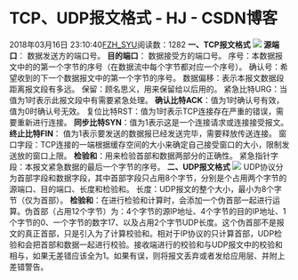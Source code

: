# TCP、UDP报文格式 - HJ - CSDN博客
2018年03月16日 23:10:40[FZH_SYU](https://me.csdn.net/feizaoSYUACM)阅读数：1282
**一、TCP报文格式**
![](https://img-blog.csdn.net/20180316230904851)
**源端口**： 数据发送方的端口号。
**目的端口**： 数据接受方的端口号。
序号：本数据报文中的的第一个字节的序号（在数据流中每个字节都对应一个序号）。
确认号：希望收到的下一个数据报文中的第一个字节的序号。
数据偏移：表示本报文数据段距离报文段有多远。
保留：顾名思义，用来保留给以后用的。
紧急比特URG：当值为1时表示此报文段中有需要紧急处理。
**确认比特ACK**：值为1时确认号有效，值为0时确认号无效。
复位比特RST：值为1时表示TCP连接存在严重的错误，需要重新进行连接。
**同步比特SYN**：值为1表示这是一个连接请求或连接接受报文。
**终止比特FIN**： 值为1表示要发送的数据报已经发送完毕，需要释放传送连接。
窗口字段：TCP连接的一端根据缓存空间的大小来确定自己接受窗口的大小，限制发送放的窗口上限。
**检验和**：用来检验首部和数据两部分的正确性。
紧急指针字段：本报文紧急数据的最后一个字节的序号。
**二、UDP报文格式**
![](https://img-blog.csdn.net/20180316230930307)
UDP协议分为首部字段和数据字段，其中首部字段只占用8个字节，分别是个占用两个字节的源端口、目的端口、长度和检验和。
长度：UDP报文的整个大小，最小为8个字节（仅为首部）。
**检验和**：在进行检验和计算时，会添加一个伪首部一起进行运算。伪首部（占用12个字节）为：4个字节的源IP地址、4个字节的目的IP地址、1个字节的0、一个字节的数字17、以及占用2个字节UDP长度。这个伪首部不是报文的真正首部，只是引入为了计算校验和。相对于IP协议的只计算首部，UDP检验和会把首部和数据一起进行校验。接收端进行的校验和与UDP报文中的校验和相与，如果无差错应该全为1。如果有误，则将报文丢弃或者发给应用层、并附上差错警告。
